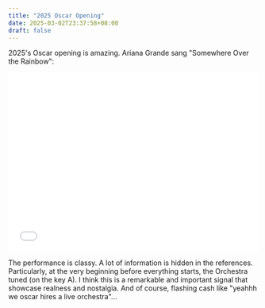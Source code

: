 ```yaml
---
title: "2025 Oscar Opening"
date: 2025-03-02T23:37:58+08:00
draft: false
---
```


2025's Oscar opening is amazing. Ariana Grande sang "Somewhere Over the Rainbow":

<div style="display: flex; justify-content: center; align-items: center;">
    <iframe src="//player.bilibili.com/player.html?isOutside=true&aid=114096041106552&bvid=BV1p59iYmECW&cid=28663874693&p=1&autoplay=0" 
        width="640" height="360"
        scrolling="no" 
        border="0" 
        frameborder="no" 
        framespacing="0" 
        allowfullscreen="true">
    </iframe>
</div>

The performance is classy. A lot of information is hidden in the references. Particularly, at the very beginning before everything starts, the Orchestra tuned (on the key A). I think this is a remarkable and important signal that showcase realness and nostalgia. And of course, flashing cash like "yeahhh we oscar hires a live orchestra"...
